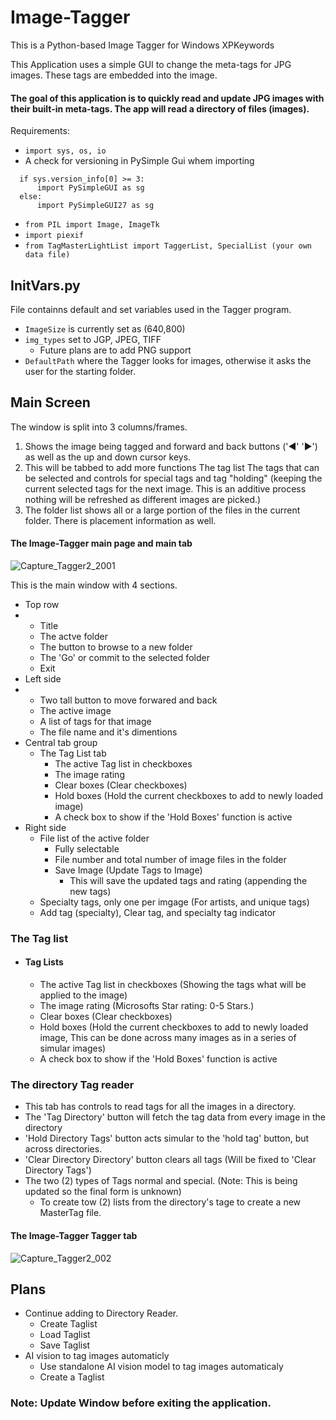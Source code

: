 # Image-Tagger
This is a Python-based Image Tagger for Windows XPKeywords

This Application uses a simple GUI to change the meta-tags for JPG images.
These tags are embedded into the image.

#### The goal of this application is to quickly read and update JPG images with their built-in meta-tags.  The app will read a directory of files (images). 

Requirements:
* `import sys, os, io`
* A check for versioning in PySimple Gui whem importing
```
  if sys.version_info[0] >= 3:
      import PySimpleGUI as sg
  else:
      import PySimpleGUI27 as sg
```
* `from PIL import Image, ImageTk`
* `import piexif`
* `from TagMasterLightList import TaggerList, SpecialList (your own data file)`

## InitVars.py 
File containns default and set variables used in the Tagger program.
* `ImageSize` is currently set as (640,800)
* `img_types` set to JGP, JPEG, TIFF
  * Future plans are to add PNG support
* `DefaultPath` where the Tagger looks for images, otherwise it asks the user for the starting folder.

## Main Screen

The window is split into 3 columns/frames. 
1) Shows the image being tagged and forward and back buttons ('◄' '►') as well as the up and down cursor keys.
2) This will be tabbed to add more functions
   The tag list The tags that can be selected and controls for special tags and tag "holding" (keeping the current selected tags for the next image.  This is an additive process nothing will be refreshed as different images are picked.)
4) The folder list shows all or a large portion of the files in the current folder.  There is placement information as well.


#### The Image-Tagger main page and main tab
![Capture_Tagger2_2001](https://github.com/user-attachments/assets/8fa60ee5-14d3-4d22-bf87-7e795398767d)




This is the main window with 4 sections.
* Top row
* *  Title
  *  The actve folder
  *  The button to browse to a new folder
  *  The 'Go' or commit to the selected folder
  *  Exit
* Left side
* * Two tall button to move forwared and back
  * The active image
  * A list of tags for that image
  * The file name and it's dimentions
* Central tab group
  * The Tag List tab
    * The active Tag list in checkboxes
    * The image rating
    * Clear boxes (Clear checkboxes)
    * Hold boxes (Hold the current checkboxes to add to newly loaded image)
    * A check box to show if the 'Hold Boxes' function is active
* Right side
  * File list of the active folder
    * Fully selectable
    * File number and total number of image files in the folder
    * Save Image (Update Tags to Image)
      * This will save the updated tags and rating (appending the new tags)
  * Specialty tags, only one per imgage (For artists, and unique tags)
  * Add tag (specialty), Clear tag, and specialty tag indicator      

### The Tag list

* #### Tag Lists
  * The active Tag list in checkboxes (Showing the tags what will be applied to the image)
  * The image rating  (Microsofts Star rating: 0-5 Stars.)
  * Clear boxes (Clear checkboxes)
  * Hold boxes (Hold the current checkboxes to add to newly loaded image, This can be done across many images as in a series of simular images)
  * A check box to show if the 'Hold Boxes' function is active

### The directory Tag reader
* This tab has controls to read tags for all the images in a directory.
* The 'Tag Directory' button will fetch the tag data from every image in the directory
* 'Hold Directory Tags' button acts simular to the 'hold tag' button, but across directories.
* 'Clear Directory Directory' button clears all tags (Will be fixed to 'Clear Directory Tags')
* The two (2) types of Tags normal and special.  (Note: This is being updated so the final form is unknown)
  * To create tow (2) lists from the directory's tage to create a new MasterTag file.

#### The Image-Tagger Tagger tab
![Capture_Tagger2_002](https://github.com/user-attachments/assets/ce27d57b-4bdb-419e-85ec-8ca6e090e916)


## Plans
* Continue adding to Directory Reader.
  * Create Taglist
  * Load Taglist
  * Save Taglist
* AI vision to tag images automaticly
  * Use standalone AI vision model to tag images automaticaly
  * Create a Taglist

### Note: Update Window before exiting the application. 
